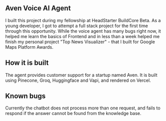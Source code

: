## Aven Voice AI Agent

I built this project during my fellowship at HeadStarter BuildCore Beta. As a young developer, I got to attempt a full stack project for the first time through this opportunity. While the voice agent has many bugs right now, it helped me learn the basics of Frontend and in less than a week helped me finish my personal project "Top News Visualizer" - that I built for Google Maps Platform Awards.

## How it is built

The agent provides customer support for a startup named Aven. It is built using Pinecone, Groq, Huggingface and Vapi, and rendered on Vercel.

## Known bugs

 Currently the chatbot does not process more than one request, and fails to respond if the answer cannot be found from the knowledge base. 
